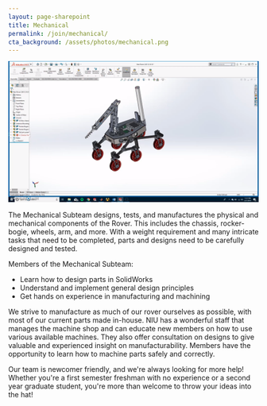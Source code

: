 ```yaml
---
layout: page-sharepoint
title: Mechanical
permalink: /join/mechanical/
cta_background: /assets/photos/mechanical.png
---
```


<!-- Pic -->
![](/assets/photos/mechanical.png)

The Mechanical Subteam designs, tests, and manufactures the physical and mechanical components of the Rover. This includes the chassis, rocker-bogie, wheels, arm, and more. With a weight requirement and many intricate tasks that need to be completed, parts and designs need to be carefully designed and tested. 

Members of the Mechanical Subteam:

* Learn how to design parts in SolidWorks
* Understand and implement general design principles
* Get hands on experience in manufacturing and machining

We strive to manufacture as much of our rover ourselves as possible, with most of our current parts made in-house. NIU has a wonderful staff that manages the machine shop and can educate new members on how to use various available machines. They also offer consultation on designs to give valuable and experienced insight on manufacturability. Members have the opportunity to learn how to machine parts safely and correctly.

Our team is newcomer friendly, and we're always looking for more help! Whether you're a first semester freshman with no experience or a second year graduate student, you're more than welcome to throw your ideas into the hat! 
